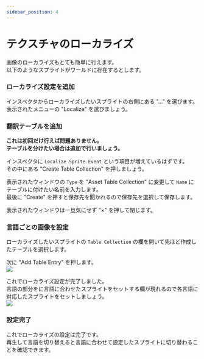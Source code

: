 ```yaml
---
sidebar_position: 4
---
```


# テクスチャのローカライズ

画像のローカライズもとても簡単に行えます。  
以下のようなスプライトがワールドに存在するとします。  
<!-- ![](img/localize-image-01.png) -->

### ローカライズ設定を追加

インスペクタからローカライズしたいスプライトの右側にある "…" を選びます。  
表示されたメニューの "Localize" を選びましょう。  
<!-- ![](img/localize-image-02.png) -->

### 翻訳テーブルを追加

**これは初回だけ行えば問題ありません。**  
**テーブルを分けたい場合は追加で行いましょう。**

インスペクタに `Localize Sprite Event` という項目が増えているはずです。  
その中にある "Create Table Collection" を押しましょう。  
<!-- ![](img/localize-image-03.png)   -->

表示されたウィンドウの `Type` を "Asset Table Collection" に変更して `Name` にテーブルに付けたい名前を入力します。  
最後に "Create" を押すと保存先を聞かれるので保存先を選択して保存します。  
<!-- ![](img/localize-image-04.png) -->

表示されたウィンドウは一旦気にせず "×" を押して閉じます。

### 言語ごとの画像を設定

ローカライズしたいスプライトの `Table Collection` の欄を開いて先ほど作成したテーブルを選択します。  
<!-- ![](img/localize-image-05.png) -->

次に "Add Table Entry" を押します。  
![](img/localize-image-06.png)

これでローカライズ設定が完了しました。  
言語の部分をに言語に合わせたスプライトをセットする欄が現れるので各言語に対応したスプライトをセットしましょう。  
![](img/localize-image-07.png)

### 設定完了

これでローカライズの設定は完了です。  
再生して言語を切り替えると言語に合わせて設定したスプライトに切り替わることを確認できます。  
<!-- ![](img/localize-image-08.gif) -->


